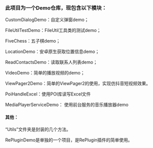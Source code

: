 ### 此项目为一个Demo仓库，现包含以下模块：

CustomDialogDemo：自定义弹窗demo；

FileUtilTestDemo：FileUtil工具类的测试demo；

FiveChess：五子棋demo；

LocationDemo：安卓原生获取位置信息demo；

ReadContactsDemo：读取联系人列表demo；

VideoDemo：简单的播放视频的demo；

ViewPager2Demo：简单的ViewPager2的使用，实现仿抖音短视频效果。

PoiHandleExcel：使用POI库读写Excel文件

MediaPlayerServiceDemo： 使用前台服务的音乐播放器demo



#### 其他：

“Utils”文件夹是封装的几个方法。

RePluginDemo是单独的一个项目，是RePlugin插件的简单使用。